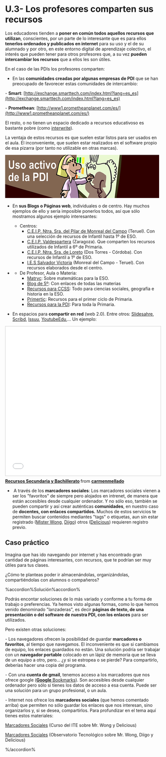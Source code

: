 # U.3- Los profesores comparten sus recursos

Los educadores tienden a **poner en común todos aquellos recursos que utilizan**, conscientes, por un parte de lo interesante que es para ellos **tenerlos ordenados y publicados en internet** para su uso y el de su alumnado y por otro, en este entorno digital de aprendizaje colectivo, el interés que pueden tener para otros profesores que, a su vez **pueden intercambiar los recursos** que a ellos les son útiles.

En el caso de las PDIs los profesores comparten:

*   En las **comunidades creadas por algunas empresas de PDI** que se han preocupado de favorecer estas comunidades de intercambio:

\- **Smart**: [http://exchange.smarttech.com/index.html?lang=es_es](http://exchange.smarttech.com/index.html?lang=es_es)

\- **Promethean**: [http://www1.prometheanplanet.com/es/](http://www1.prometheanplanet.com/es/)

El resto, o no tienen un espacio dedicado a recursos educativoso es bastante pobre (como [interwrite](http://www.artigraf.com/InterWrite/cire.htm#recursos_gwb)).

La ventaja de estos recursos es que suelen estar listos para ser usados en el aula. El inconveniente, que suelen estar realizados en el software propio de esa pizarra (por tanto no utilizable en otras marcas).


[![Fig.4.1.Licencia Algunos derechos reservados por nestoralonso En: Flickr](img/uso_pdi.jpg)](http://www.flickr.com/photos/nestoralonso/4338575646/sizes/m/in/photostream/)

*   En **sus Blogs o Páginas web**, individuales o de centro. Hay muchos ejemplos de ello y sería imposible ponerlos todos, así que sólo mostramos algunos ejemplo interesantes:
    *   Centros:
        *   [C.E.I.P. Ntra. Sra. del Pilar de Monreal del Campo](http://e-ducativa.catedu.es/44002152/sitio/index.cgi?wid_seccion=33&wid_item=29) (Teruel). Con una selección de recursos de Infantil hasta 1º de ESO.
        *   [C.E.I.P. Valdespartera](http://catedu.es/arablogs/blog.php?id_blog=1600) (Zaragoza). Que comparten los recursos utilizados de Infantil a 6º de Primaria.
        *   [C.E.I.P. Ntra. Sra. de Loreto](http://www.ceiploreto.es/) (Dos Torres - Córdoba). Con recursos de Infantil a 1º de ESO.
        *   [I.E.S Salvador Victoria](http://iesmonre.educa.aragon.es/) (Monreal del Campo - Teruel). Con recursos elaborados desde el centro.

*   *   De Profesor, Aula o Materia:
        *   [Matryc](http://catedu.es/matryc/index.php?option=com_content&view=article&id=53&Itemid=81): Sobre matemáticas para la ESO.
        *   [Blog de 5º](http://nuestroblogde5primaria.wordpress.com/): Con enlaces de todas las materias
        *   [Recursos para CCSS](http://contenidos.educarex.es/sama/2010/csociales_geografia_historia/index.html): Todo para ciencias sociales, geografía e historia en la ESO.
        *   [Primertic](http://www.catedu.es/arablogs/blog.php?id_blog=2143): Recursos para el primer ciclo de Primaria.
        *   [Recursos para la PDI](http://recursospdi.wordpress.com/): Para toda la Primaria.

*   En espacios para **compartir en red** (web 2.0). Entre otros: [Slidesahre](http://www.slideshare.net/?ss), [Scribd](http://es.scribd.com/), [Issuu](http://issuu.com/), [YoutubeEdu](https://www.youtube.com/education),... Un ejemplo:

<iframe src="//www.slideshare.net/slideshow/embed_code/key/b2EGoffILmHjTG" width="595" height="485" frameborder="0" marginwidth="0" marginheight="0" scrolling="no" style="border:1px solid #CCC; border-width:1px; margin-bottom:5px; max-width: 100%;" allowfullscreen> </iframe> <div style="margin-bottom:5px"> <strong> <a href="//www.slideshare.net/carmenmellado/recursos-secundaria-y-bachillerato" title="Recursos Secundaria y Bachillerato" target="_blank">Recursos Secundaria y Bachillerato</a> </strong> from <strong><a href="https://www.slideshare.net/carmenmellado" target="_blank">carmenmellado</a></strong> </div>

*    A través de los **marcadores sociales**: Los marcadores sociales vienen a ser los "favoritos" de siempre pero alojados en intrenet, de manera que están accesibles desde cualquier ordenador. Y no sólo eso, también se pueden compartir y así crear auténticas **comunidades**, en nuestro caso de **docentes, con enlaces compartidos.** Muchos de estos servicios te permiten buscar contenidos mediantes "tags" o etiquetas, aun sin estar registrado ([Mister Wong](http://www.mister-wong.es/), [Diigo](https://www.diigo.com/search/)) otros ([Delicious](https://delicious.com/)) requieren registro previo.

## Caso práctico

Imagina que has ido navegando por internet y has encontrado gran cantidad de páginas interesantes, con recursos, que te podrían ser muy útiles para tus clases.

¿Cómo te planteas poder ir almacenándolas, organizándolas, compartiéndolas con alumnos o compañeros?

%accordion%Solución%accordion%

Podrás encontar soluciones de lo más variado y conforme a tu forma de trabajo o preferencias. Ya hemos visto algunas formas, como lo que hemos venido denominado "lanzaderas", es decir **páginas de texto, de una presentación o del software de nuestra PDI, con los enlaces** para ser utilizados.

Pero existen otras soluciones:

\- Los navegadores ofrecen la posibilidad de guardar **marcadores o favoritos**, al tiempo que navegamos. El inconveniente es que si cambiamos de equipo, los enlaces guardados no están. Una solución podría ser trabajar con un **navegador portable** colocado en un lápiz de memoria que se lleva de un equipo a otro, pero... ¿y si se estropea o se pierde? Para compartirlo, deberías hacer una copia del programa.

\- Con una **cuenta de gmail**, tenemos acceso a los marcadores que nos ofrece google ([**Google** Bookmarks](https://www.google.es/bookmarks/?hl=es)). Son accesibles desde cualquier ordenador pero sólo si tienes los datos de acceso a esa cuenta. Puede ser una solución para un grupo profesional, o un aula.

\- Internet nos ofrece los **marcadores sociales** (que hemos comentado arriba) que permiten no sólo guardar los enlaces que nos interesan, sino organizarlos y, si se desea, compartirlos. Para profundizar en el tema aquí tienes estos materiales:

[Marcadores Sociales](http://www.ite.educacion.es/formacion/materiales/157/cd/m6_2_marcadores_sociales/index.html) (Curso del ITE sobre Mr. Wong y Delicious)

[Marcadores Sociales](http://recursostic.educacion.es/observatorio/web/es/internet/web-20/969-marcadores-sociales-mister-wong-diigo-y-delicious) (Observatorio Tecnológico sobre Mr. Wong, Diigo y Delicious)

%/accordion%



